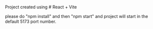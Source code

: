 Project created using  # React + Vite

please do "npm install" and then "npm start" and project will start in the default 5173 port number.
